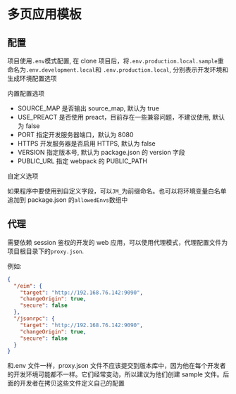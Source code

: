# 多页应用模板

## 配置

项目使用`.env`模式配置, 在 clone 项目后，将`.env.production.local.sample`重命名为`.env.development.local`和
`.env.production.local`, 分别表示开发环境和生成环境配置选项

内置配置选项

* SOURCE_MAP 是否输出 source_map, 默认为 true
* USE_PREACT 是否使用 preact，目前存在一些兼容问题，不建议使用, 默认为 false
* PORT 指定开发服务器端口，默认为 8080
* HTTPS 开发服务器是否启用 HTTPS, 默认为 false
* VERSION 指定版本号, 默认为 package.json 的 version 字段
* PUBLIC_URL 指定 webpack 的 PUBLIC_PATH

自定义选项

如果程序中要使用到自定义字段，可以`JM_`为前缀命名。也可以将环境变量白名单追加到 package.json 的`allowedEnvs`数组中

## 代理

需要依赖 session 鉴权的开发的 web 应用，可以使用代理模式，代理配置文件为项目根目录下的`proxy.json`.

例如:

```json
{
  "/eim": {
    "target": "http://192.168.76.142:9090",
    "changeOrigin": true,
    "secure": false
  },
  "/jsonrpc": {
    "target": "http://192.168.76.142:9090",
    "changeOrigin": true,
    "secure": false
  }
}
```

和.env 文件一样，proxy.json 文件不应该提交到版本库中，因为他在每个开发者的开发环境可能都不一样。它们经常变动，所以建议为他们创建 sample 文件。后面的开发者在拷贝这些文件定义自己的配置

